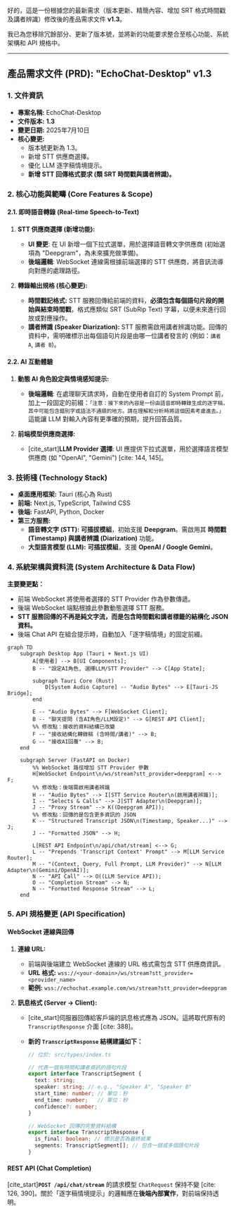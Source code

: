 好的，這是一份根據您的最新需求（版本更新、精簡內容、增加 SRT 格式時間戳及講者辨識）修改後的產品需求文件 **v1.3**。

我已為您移除冗餘部分、更新了版本號，並將新的功能要求整合至核心功能、系統架構和 API 規格中。

-----

## **產品需求文件 (PRD): "EchoChat-Desktop" v1.3**

### **1. 文件資訊**

  * **專案名稱:** EchoChat-Desktop
  * **文件版本:** **1.3**
  * **變更日期:** 2025年7月10日
  * **核心變更:**
      * 版本號更新為 1.3。
      * 新增 STT 供應商選擇。
      * 優化 LLM 逐字稿情境提示。
      * **新增 STT 回傳格式要求 (類 SRT 時間戳與講者辨識)。**

### **2. 核心功能與範疇 (Core Features & Scope)**

#### **2.1. 即時語音轉錄 (Real-time Speech-to-Text)**

1.  **STT 供應商選擇 (新增功能):**

      * **UI 變更**: 在 UI 新增一個下拉式選單，用於選擇語音轉文字供應商 (初始選項為 "Deepgram"，為未來擴充做準備)。
      * **後端邏輯**: WebSocket 連線需根據前端選擇的 STT 供應商，將音訊流導向對應的處理路徑。

2.  **轉錄輸出規格 (核心變更):**

      * **時間戳記格式:** STT 服務回傳給前端的資料，**必須包含每個語句片段的開始與結束時間戳**，格式應類似 SRT (SubRip Text) 字幕，以便未來進行回放或對應操作。
      * **講者辨識 (Speaker Diarization):** STT 服務需啟用講者辨識功能。回傳的資料中，需明確標示出每個語句片段是由哪一位講者發言的 (例如：`講者 A`, `講者 B`)。

#### **2.2. AI 互動體驗**

1.  **動態 AI 角色設定與情境感知提示:**

      * **後端邏輯**: 在處理聊天請求時，自動在使用者自訂的 System Prompt 前，加上一段固定的前綴：`「注意：接下來的內容是一份由語音即時轉錄生成的逐字稿，其中可能包含錯別字或語法不通順的地方。請在理解和分析時將這個因素考慮進去。」`這能讓 LLM 對輸入內容有更準確的預期，提升回答品質。

2.  **前端模型供應商選擇:**

      * [cite\_start]**LLM Provider 選擇**: UI 應提供下拉式選單，用於選擇語言模型供應商 (如 "OpenAI", "Gemini") [cite: 144, 145]。

### **3. 技術棧 (Technology Stack)**

  * **桌面應用框架:** Tauri (核心為 Rust)
  * **前端:** Next.js, TypeScript, Tailwind CSS
  * **後端:** FastAPI, Python, Docker
  * **第三方服務:**
      * **語音轉文字 (STT):** **可插拔模組**，初始支援 **Deepgram**。需啟用其 **時間戳 (Timestamp) 與講者辨識 (Diarization)** 功能。
      * **大型語言模型 (LLM):** **可插拔模組**，支援 **OpenAI / Google Gemini**。

### **4. 系統架構與資料流 (System Architecture & Data Flow)**

**主要變更點：**

  * 前端 WebSocket 將使用者選擇的 STT Provider 作為參數傳遞。
  * 後端 WebSocket 端點根據此參數動態選擇 STT 服務。
  * **STT 服務回傳的不再是純文字流，而是包含時間戳和講者標籤的結構化 JSON 資料。**
  * 後端 Chat API 在組合提示時，自動加入「逐字稿情境」的固定前綴。

<!-- end list -->

```mermaid
graph TD
    subgraph Desktop App (Tauri + Next.js UI)
        A[使用者] --> B[UI Components];
        B -- "設定AI角色, 選擇LLM/STT Provider" --> C[App State];
        
        subgraph Tauri Core (Rust)
            D[System Audio Capture] -- "Audio Bytes" --> E[Tauri-JS Bridge];
        end
        
        E -- "Audio Bytes" --> F[WebSocket Client];
        B -- "聊天提問 (含AI角色/LLM設定)" --> G[REST API Client];
        %% 修改點：接收的資料結構已改變
        F -- "接收結構化轉錄稿 (含時間/講者)" --> B;
        G -- "接收AI回覆" --> B;
    end

    subgraph Server (FastAPI on Docker)
        %% WebSocket 路徑增加 STT Provider 參數
        H[WebSocket Endpoint\n/ws/stream?stt_provider=deepgram] <--> F;
        %% 修改點：後端需啟用講者辨識
        H -- "Audio Bytes" --> I[STT Service Router\n(啟用講者辨識)];
        I -- "Selects & Calls" --> J[STT Adapter\n(Deepgram)];
        J -- "Proxy Stream" --> K((Deepgram API));
        %% 修改點：回傳的是包含更多資訊的 JSON
        K -- "Structured Transcript JSON\n(Timestamp, Speaker...)" --> J;
        J -- "Formatted JSON" --> H;

        L[REST API Endpoint\n/api/chat/stream] <--> G;
        L -- "Prepends 'Transcript Context' Prompt" --> M[LLM Service Router];
        M -- "(Context, Query, Full Prompt, LLM Provider)" --> N[LLM Adapter\n(Gemini/OpenAI)];
        N -- "API Call" --> O((LLM Service API));
        O -- "Completion Stream" --> N;
        N -- "Formatted Response Stream" --> L;
    end
```

### **5. API 規格變更 (API Specification)**

#### **WebSocket 連線與回傳**

1.  **連線 URL:**

      * 前端與後端建立 WebSocket 連線的 URL 格式需包含 STT 供應商資訊。
      * **URL 格式:** `wss://<your-domain>/ws/stream?stt_provider=<provider_name>`
      * **範例:** `wss://echochat.example.com/ws/stream?stt_provider=deepgram`

2.  **訊息格式 (Server -\> Client):**

      * [cite\_start]伺服器回傳給客戶端的訊息格式應為 JSON。這將取代原有的 `TranscriptResponse` 介面 [cite: 388]。

      * **新的 `TranscriptResponse` 結構建議如下：**

        ```typescript
        // 位於: src/types/index.ts

        // 代表一個有時間和講者資訊的語句片段
        export interface TranscriptSegment {
          text: string;
          speaker: string; // e.g., "Speaker A", "Speaker B"
          start_time: number; // 單位：秒
          end_time: number;   // 單位：秒
          confidence?: number;
        }

        // WebSocket 回傳的完整資料結構
        export interface TranscriptResponse {
          is_final: boolean; // 標示是否為最終結果
          segments: TranscriptSegment[]; // 包含一個或多個語句片段
        }
        ```

#### **REST API (Chat Completion)**

[cite\_start]**`POST /api/chat/stream`** 的請求模型 `ChatRequest` 保持不變 [cite: 126, 390]。關於「逐字稿情境提示」的邏輯應在**後端內部實作**，對前端保持透明。